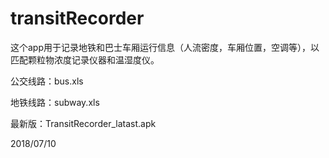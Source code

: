 # transitRecorder

这个app用于记录地铁和巴士车厢运行信息（人流密度，车厢位置，空调等），以匹配颗粒物浓度记录仪器和温湿度仪。

公交线路：bus.xls

地铁线路：subway.xls

最新版：TransitRecorder_latast.apk

2018/07/10